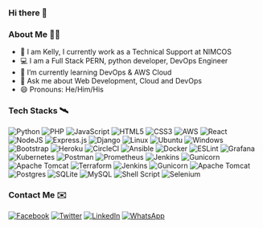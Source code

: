 ### Hi there 👋

### About Me 🧝‍♂️
- 👀 I am Kelly, I currently work as a Technical Support at NIMCOS
- 💻 I am a Full Stack PERN, python developer, DevOps Engineer
- 🌱 I’m currently learning DevOps & AWS Cloud
- 💬 Ask me about Web Development, Cloud and DevOps
- 😄 Pronouns: He/Him/His

### Tech Stacks 🛰️
![Python](https://img.shields.io/badge/python-3670A0?style=for-the-badge&logo=python&logoColor=ffdd54)    ![PHP](https://img.shields.io/badge/php-%23777BB4.svg?style=for-the-badge&logo=php&logoColor=white)    ![JavaScript](https://img.shields.io/badge/javascript-%23323330.svg?style=for-the-badge&logo=javascript&logoColor=%23F7DF1E)    ![HTML5](https://img.shields.io/badge/html5-%23E34F26.svg?style=for-the-badge&logo=html5&logoColor=white)    ![CSS3](https://img.shields.io/badge/css3-%231572B6.svg?style=for-the-badge&logo=css3&logoColor=white)    ![AWS](https://img.shields.io/badge/AWS-%23FF9900.svg?style=for-the-badge&logo=amazon-aws&logoColor=white)    ![React](https://img.shields.io/badge/react-%2320232a.svg?style=for-the-badge&logo=react&logoColor=%2361DAFB)    ![NodeJS](https://img.shields.io/badge/node.js-6DA55F?style=for-the-badge&logo=node.js&logoColor=white)   ![Express.js](https://img.shields.io/badge/express.js-%23404d59.svg?style=for-the-badge&logo=express&logoColor=%2361DAFB)    ![Django](https://img.shields.io/badge/django-%23092E20.svg?style=for-the-badge&logo=django&logoColor=white)    	![Linux](https://img.shields.io/badge/Linux-FCC624?style=for-the-badge&logo=linux&logoColor=black)    	![Ubuntu](https://img.shields.io/badge/Ubuntu-E95420?style=for-the-badge&logo=ubuntu&logoColor=white)   ![Windows](https://img.shields.io/badge/Windows-0078D6?style=for-the-badge&logo=windows&logoColor=white)   ![Bootstrap](https://img.shields.io/badge/bootstrap-%23563D7C.svg?style=for-the-badge&logo=bootstrap&logoColor=white)   ![Heroku](https://img.shields.io/badge/heroku-%23430098.svg?style=for-the-badge&logo=heroku&logoColor=white)    ![CircleCI](https://img.shields.io/badge/circle%20ci-%23161616.svg?style=for-the-badge&logo=circleci&logoColor=white)   ![Ansible](https://img.shields.io/badge/ansible-%231A1918.svg?style=for-the-badge&logo=ansible&logoColor=white)   ![Docker](https://img.shields.io/badge/docker-%230db7ed.svg?style=for-the-badge&logo=docker&logoColor=white)    ![ESLint](https://img.shields.io/badge/ESLint-4B3263?style=for-the-badge&logo=eslint&logoColor=white)   ![Grafana](https://img.shields.io/badge/grafana-%23F46800.svg?style=for-the-badge&logo=grafana&logoColor=white)   ![Kubernetes](https://img.shields.io/badge/kubernetes-%23326ce5.svg?style=for-the-badge&logo=kubernetes&logoColor=white)    ![Postman](https://img.shields.io/badge/Postman-FF6C37?style=for-the-badge&logo=postman&logoColor=white)    ![Prometheus](https://img.shields.io/badge/Prometheus-E6522C?style=for-the-badge&logo=Prometheus&logoColor=white)  	![Jenkins](https://img.shields.io/badge/jenkins-%232C5263.svg?style=for-the-badge&logo=jenkins&logoColor=white)  	![Gunicorn](https://img.shields.io/badge/gunicorn-%298729.svg?style=for-the-badge&logo=gunicorn&logoColor=white)    	![Apache Tomcat](https://img.shields.io/badge/apache%20tomcat-%23F8DC75.svg?style=for-the-badge&logo=apache-tomcat&logoColor=black)  ![Terraform](https://img.shields.io/badge/terraform-%235835CC.svg?style=for-the-badge&logo=terraform&logoColor=white)   	![Jenkins](https://img.shields.io/badge/jenkins-%232C5263.svg?style=for-the-badge&logo=jenkins&logoColor=white)  	![Gunicorn](https://img.shields.io/badge/gunicorn-%298729.svg?style=for-the-badge&logo=gunicorn&logoColor=white)    	![Apache Tomcat](https://img.shields.io/badge/apache%20tomcat-%23F8DC75.svg?style=for-the-badge&logo=apache-tomcat&logoColor=black)   ![Postgres](https://img.shields.io/badge/postgres-%23316192.svg?style=for-the-badge&logo=postgresql&logoColor=white)    ![SQLite](https://img.shields.io/badge/sqlite-%2307405e.svg?style=for-the-badge&logo=sqlite&logoColor=white)    ![MySQL](https://img.shields.io/badge/mysql-%2300f.svg?style=for-the-badge&logo=mysql&logoColor=white)    	![Shell Script](https://img.shields.io/badge/shell_script-%23121011.svg?style=for-the-badge&logo=gnu-bash&logoColor=white)    ![Selenium](https://img.shields.io/badge/-selenium-%43B02A?style=for-the-badge&logo=selenium&logoColor=white)

### Contact Me ✉️
[![Facebook](https://img.shields.io/badge/Facebook-%231877F2.svg?style=for-the-badge&logo=Facebook&logoColor=white)](https://web.facebook.com/soliyke)  [![Twitter](https://img.shields.io/badge/Twitter-%231DA1F2.svg?style=for-the-badge&logo=Twitter&logoColor=white)](https://twitter.com/IamKingKellee)   [![LinkedIn](https://img.shields.io/badge/linkedin-%230077B5.svg?style=for-the-badge&logo=linkedin&logoColor=white)](https://www.linkedin.com/in/kelly-iyogun-255365118/) [![WhatsApp](https://img.shields.io/badge/WhatsApp-25D366?style=for-the-badge&logo=whatsapp&logoColor=white)](https://wa.link/zpllzj)



